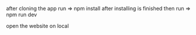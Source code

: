 after cloning the app
run 
=> npm install
after installing is finished then run
=> npm run dev

open the website on local